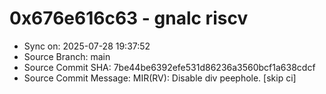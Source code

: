 # 0x676e616c63 - gnalc riscv

- Sync on: 2025-07-28 19:37:52
- Source Branch: main
- Source Commit SHA: 7be44be6392efe531d86236a3560bcf1a638cdcf
- Source Commit Message: MIR(RV): Disable div peephole. [skip ci]